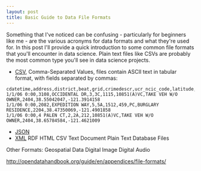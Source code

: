 ```yaml
---
layout: post
title: Basic Guide to Data File Formats
---
```


Something that I've noticed can be confusing - particularly for beginners like me - are the various acronyms for data formats and what they're used for. In this post I'll provide a quick introduction to some common file formats that you'll encounter in data science. Plain text files like CSVs are probably the most common type you'll see in data science projects. 

* [CSV](https://en.wikipedia.org/wiki/Comma-separated_values), Comma-Separated Values, files contain ASCII text in tabular format, with fields separated by commas:

```
cdatetime,address,district,beat,grid,crimedescr,ucr_ncic_code,latitude,longitude
1/1/06 0:00,3108,OCCIDENTAL DR,3,3C,1115,10851(A)VC,TAKE VEH W/O OWNER,2404,38.55042047,-121.3914158
1/1/06 0:00,2082,EXPEDITION WAY,5,5A,1512,459,PC,BURGLARY RESIDENCE,2204,38.47350069,-121.4901858
1/1/06 0:00,4 PALEN CT,2,2A,212,10851(A)VC,TAKE VEH W/O OWNER,2404,38.65784584,-121.4621009

```



* [JSON](https://en.wikipedia.org/wiki/JSON)
* [XML](https://en.wikipedia.org/wiki/XML)
RDF
HTML
CSV
Text Document
Plain Text
Database Files

Other Formats:
Geospatial Data
Digital Image
Digital Audio


http://opendatahandbook.org/guide/en/appendices/file-formats/
